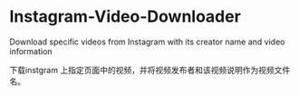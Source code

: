 # Instagram-Video-Downloader
Download specific videos from Instagram with its creator name and video information

下载instgram 上指定页面中的视频，并将视频发布者和该视频说明作为视频文件名。
